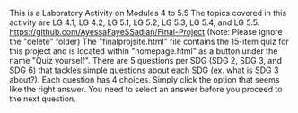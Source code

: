 This is a Laboratory Activity on Modules 4 to 5.5
The topics covered in this activity are LG 4.1, LG 4.2, LG 5.1, LG 5.2, LG 5.3, LG 5.4, and LG 5.5.
https://github.com/AyessaFayeSSadian/Final-Project
(Note: Please ignore the "delete" folder)
The "finalprojsite.html" file contains the 15-item quiz for this project and is located within "homepage.html" as a button under the name "Quiz yourself". There are 5 questions per SDG (SDG 2, SDG 3, and SDG 6) that tackles simple questions about each SDG (ex. what is SDG 3 about?). Each question has 4 choices. Simply click the option that seems like the right answer. You need to select an answer before you proceed to the next question.

